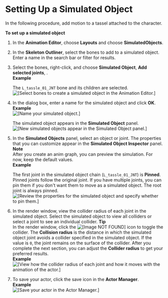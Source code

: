 # Setting Up a Simulated Object<a name="set-up-a-simulated-object"></a>

In the following procedure, add motion to a tassel attached to the character\.

**To set up a simulated object**

1. In the **Animation Editor**, choose **Layouts** and choose **SimulatedObjects**\.

1. In the **Skeleton Outliner**, select the bones to add to a simulated object\. Enter a name in the search bar or filter for results\.

1. Select the bones, right\-click, and choose **Simulated Object**, **Add selected joints**, **<New simulated object>**\.  
**Example**  

   The `L_tassle_01_JNT` bone and its children are selected\.  
![\[Select bones to create a simulated object in the Animation Editor.\]](http://docs.aws.amazon.com/lumberyard/latest/userguide/images/simulated-objects-1.png)

1. In the dialog box, enter a name for the simulated object and click **OK**\.  
**Example**    
![\[Name your simulated object.\]](http://docs.aws.amazon.com/lumberyard/latest/userguide/images/simulated-objects-2.png)

   The simulated object appears in the **Simulated Object** panel\.  
![\[New simulated objects appear in the Simulated Object panel.\]](http://docs.aws.amazon.com/lumberyard/latest/userguide/images/simulated-objects-3.png)

1. In the **Simulated Objects** panel, select an object or joint\. The properties that you can customize appear in the **Simulated Object Inspector** panel\.
**Note**  
After you create an anim graph, you can preview the simulation\. For now, keep the default values\.  
**Example**  

   The first joint in the simulated object chain \(`L_tassle_01_JNT`\) is **Pinned**\. Pinned joints follow the original joint\. If you have multiple joints, you can pin them if you don't want them to move as a simulated object\. The root joint is always pinned\.  
![\[Review the properties for the simulated object and specify whether to pin them.\]](http://docs.aws.amazon.com/lumberyard/latest/userguide/images/simulated-objects-4.gif)

1. In the render window, view the collider radius of each joint in the simulated object\. Select the simulated object to view all colliders or select a joint to see an individual collider\.
**Tip**  
In the render window, click the ![\[Image NOT FOUND\]](http://docs.aws.amazon.com/lumberyard/latest/userguide/images/simulated-objects-5.png) icon to toggle the collider\.
The **Collision radius** is the distance in which the simulated object joint avoids a collider specified in the simulated object\. If the value is `0`, the joint remains on the surface of the collider\.
After you complete the next section, you can adjust the **Collider radius** to get your preferred results\.  
**Example**    
![\[View how the collider radius of each joint and how it moves with the animation of the actor.\]](http://docs.aws.amazon.com/lumberyard/latest/userguide/images/simulated-objects-5.gif)

1. To save your actor, click the save icon in the **Actor Manager**\.  
**Example**    
![\[Save your actor in the Actor Manager.\]](http://docs.aws.amazon.com/lumberyard/latest/userguide/images/simulated-objects-6.png)